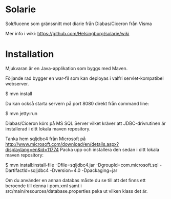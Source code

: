 Solarie
=======

Solr/lucene som gränssnitt mot diarie från Diabas/Ciceron från Visma

Mer info i wiki: https://github.com/Helsingborg/solarie/wiki


Installation
============

Mjukvaran är en Java-applikation som byggs med Maven.

Följande rad bygger en war-fil som kan deployas i valfri servlet-kompatibel webserver.

$ mvn install

Du kan också starta servern på port 8080 direkt från command line:

$ mvn jetty:run

Diabas/Ciceron körs på MS SQL Server vilket kräver att JDBC-drivrutinen är installerad i ditt lokala maven repository.

Tanka hem sqljdbc4 från Microsoft på http://www.microsoft.com/download/en/details.aspx?displaylang=en&id=11774
Packa upp och installera den sedan i ditt lokala maven repository:

$ mvn install:install-file -Dfile=sqljdbc4.jar -DgroupId=com.microsoft.sql -DartifactId=sqljdbc4 -Dversion=4.0 -Dpackaging=jar

Om du använder en annan databas måste du se till att det finns ett beroende till denna i pom.xml
samt i src/main/resources/database.properties peka ut vilken klass det är.